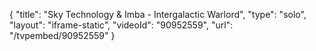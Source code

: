 {
    "title": "Sky Technology & Imba - Intergalactic Warlord",
    "type": "solo",
    "layout": "iframe-static",
    "videoId": "90952559",
    "url": "\/tvpembed\/90952559"
}